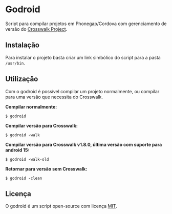 # Godroid

Script para compilar projetos em Phonegap/Cordova com gerenciamento de versão do [Crosswalk Project](https://crosswalk-project.org/).

## Instalação

Para instalar o projeto basta criar um link simbólico do script para a pasta `/usr/bin`.

## Utilização

Com o godroid é possível compilar um projeto normalmente, ou compilar para uma versão que necessita do Crosswalk.

**Compilar normalmente:**

    $ godroid

**Compilar versão para Crosswalk:**

    $ godroid -walk

**Compilar versão para Crosswalk v1.8.0, última versão com suporte para android 15:**

    $ godroid -walk-old

**Retornar para versão sem Crosswalk:**

    $ godroid -clean

## Licença

O godroid é um script open-source com licença [MIT](https://opensource.org/licenses/MIT).